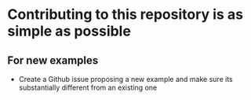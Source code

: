 # Contributing to this repository is as simple as possible

## For new examples
 - Create a Github issue proposing a new example and make sure its substantially different from an existing one
